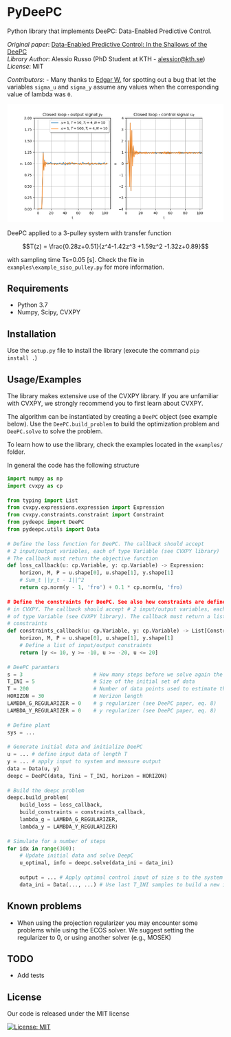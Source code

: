 # PyDeePC

Python library that implements DeePC: Data-Enabled Predictive Control.

_Original paper_: [Data-Enabled Predictive Control: In the Shallows of the DeePC](https://arxiv.org/pdf/1811.05890.pdf)\
_Library Author_: Alessio Russo (PhD Student at KTH - alessior@kth.se)\
_License_: MIT

_Contributors_:
    - Many thanks to [Edgar W.](https://github.com/techniccontroller) for spotting out a bug that
      let the variables  `sigma_u` and `sigma_y` assume any values when the corresponding value of
      lambda was `0`.

![Closed loop results](examples/images/example_siso_pulley.png "Pulley system")

DeePC applied to a 3-pulley system with transfer function 
```math
T(z) = \frac{0.28z+0.51}{z^4-1.42z^3 +1.59z^2 -1.32z+0.89}
```
with sampling time Ts=0.05 [s]. Check the file in `examples\example_siso_pulley.py` for more information.

## Requirements

- Python 3.7
- Numpy, Scipy, CVXPY

## Installation

Use the `setup.py` file to install the library (execute the command `pip install .`)

## Usage/Examples

The library makes extensive use of the CVXPY library. If you are unfamiliar with CVXPY, we strongly
recommend you to first learn about CVXPY.

The algorithm can be instantiated by creating a `DeePC` object (see example below). Use
the `DeePC.build_problem` to build the optimization problem and `DeePC.solve` to solve the problem.

To learn how to use the library, check the examples located in the `examples/` folder.

In general the code has the following structure

```python
import numpy as np
import cvxpy as cp

from typing import List
from cvxpy.expressions.expression import Expression
from cvxpy.constraints.constraint import Constraint
from pydeepc import DeePC
from pydeepc.utils import Data

# Define the loss function for DeePC. The callback should accept
# 2 input/output variables, each of type Variable (see CVXPY library)
# The callback must return the objective function
def loss_callback(u: cp.Variable, y: cp.Variable) -> Expression:
    horizon, M, P = u.shape[0], u.shape[1], y.shape[1]
    # Sum_t ||y_t - 1||^2
    return cp.norm(y - 1, 'fro') + 0.1 * cp.norm(u, 'fro)

# Define the constraints for DeePC. See also how constraints are defined
# in CVXPY. The callback should accept # 2 input/output variables, each
# of type Variable (see CVXPY library). The callback must return a list of
# constraints
def constraints_callback(u: cp.Variable, y: cp.Variable) -> List[Constraint]:
    horizon, M, P = u.shape[0], u.shape[1], y.shape[1]
    # Define a list of input/output constraints
    return [y <= 10, y >= -10, u >= -20, u <= 20]

# DeePC paramters
s = 3                       # How many steps before we solve again the DeePC problem
T_INI = 5                   # Size of the initial set of data
T = 200                     # Number of data points used to estimate the system
HORIZON = 30                # Horizon length
LAMBDA_G_REGULARIZER = 0    # g regularizer (see DeePC paper, eq. 8)
LAMBDA_Y_REGULARIZER = 0    # y regularizer (see DeePC paper, eq. 8)

# Define plant
sys = ...

# Generate initial data and initialize DeePC
u = ... # define input data of length T
y = ... # apply input to system and measure output
data = Data(u, y)
deepc = DeePC(data, Tini = T_INI, horizon = HORIZON)

# Build the deepc problem
deepc.build_problem(
    build_loss = loss_callback,
    build_constraints = constraints_callback,
    lambda_g = LAMBDA_G_REGULARIZER,
    lambda_y = LAMBDA_Y_REGULARIZER)

# Simulate for a number of steps
for idx in range(300):
    # Update initial data and solve DeepC
    u_optimal, info = deepc.solve(data_ini = data_ini)

    output = ... # Apply optimal control input of size s to the system and measure output
    data_ini = Data(..., ...) # Use last T_INI samples to build a new initial condition
```

## Known problems

- When using the projection regularizer you may encounter some problems while using the ECOS solver. We suggest setting the regularizer to 0, or using another solver (e.g., MOSEK)

## TODO

- Add tests

## License

Our code is released under the MIT license

[![License: MIT](https://img.shields.io/badge/License-MIT-yellow.svg)](https://opensource.org/licenses/MIT)

